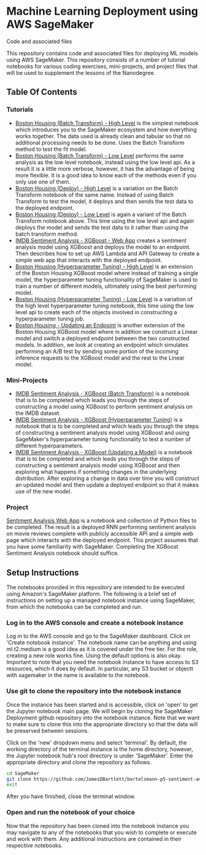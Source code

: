 # Machine Learning Deployment using AWS SageMaker

Code and associated files 

This repository contains code and associated files for deploying ML models using AWS SageMaker. This repository consists of a number of tutorial notebooks for various coding exercises, mini-projects, and project files that will be used to supplement the lessons of the Nanodegree.

## Table Of Contents

### Tutorials
* [Boston Housing (Batch Transform) - High Level](https://github.com/udacity/sagemaker-deployment/tree/master/Tutorials/Boston%20Housing%20-%20XGBoost%20(Batch%20Transform)%20-%20High%20Level.ipynb) is the simplest notebook which introduces you to the SageMaker ecosystem and how everything works together. The data used is already clean and tabular so that no additional processing needs to be done. Uses the Batch Transform method to test the fit model.
* [Boston Housing (Batch Transform) - Low Level](https://github.com/udacity/sagemaker-deployment/tree/master/Tutorials/Boston%20Housing%20-%20XGBoost%20(Batch%20Transform)%20-%20Low%20Level.ipynb) performs the same analysis as the low level notebook, instead using the low level api. As a result it is a little more verbose, however, it has the advantage of being more flexible. It is a good idea to know each of the methods even if you only use one of them.
* [Boston Housing (Deploy) - High Level](https://github.com/udacity/sagemaker-deployment/blob/master/Tutorials/Boston%20Housing%20-%20XGBoost%20(Deploy)%20-%20High%20Level.ipynb) is a variation on the Batch Transform notebook of the same name. Instead of using Batch Transform to test the model, it deploys and then sends the test data to the deployed endpoint.
* [Boston Housing (Deploy) - Low Level](https://github.com/udacity/sagemaker-deployment/blob/master/Tutorials/Boston%20Housing%20-%20XGBoost%20(Deploy)%20-%20Low%20Level.ipynb) is again a variant of the Batch Transform notebook above. This time using the low level api and again deploys the model and sends the test data to it rather than using the batch transform method.
* [IMDB Sentiment Analysis - XGBoost - Web App](https://github.com/udacity/sagemaker-deployment/blob/master/Tutorials/IMDB%20Sentiment%20Analysis%20-%20XGBoost%20-%20Web%20App.ipynb) creates a sentiment analysis model using XGBoost and deploys the model to an endpoint. Then describes how to set up AWS Lambda and API Gateway to create a simple web app that interacts with the deployed endpoint.
* [Boston Housing (Hyperparameter Tuning) - High Level](https://github.com/udacity/sagemaker-deployment/tree/master/Tutorials/Boston%20Housing%20-%20XGBoost%20(Hyperparameter%20Tuning)%20-%20High%20Level.ipynb) is an extension of the Boston Housing XGBoost model where instead of training a single model, the hyperparameter tuning functionality of SageMaker is used to train a number of different models, ultimately using the best performing model.
* [Boston Housing (Hyperparameter Tuning) - Low Level](https://github.com/udacity/sagemaker-deployment/tree/master/Tutorials/Boston%20Housing%20-%20XGBoost%20(Hyperparameter%20Tuning)%20-%20Low%20Level.ipynb) is a variation of the high level hyperparameter tuning notebook, this time using the low level api to create each of the objects involved in constructing a hyperparameter tuning job.
* [Boston Housing - Updating an Endpoint](https://github.com/udacity/sagemaker-deployment/tree/master/Tutorials/Boston%20Housing%20-%20Updating%20an%20Endpoint.ipynb) is another extension of the Boston Housing XGBoost model where in addition we construct a Linear model and switch a deployed endpoint between the two constructed models. In addition, we look at creating an endpoint which simulates performing an A/B test by sending some portion of the incoming inference requests to the XGBoost model and the rest to the Linear model.

### Mini-Projects
* [IMDB Sentiment Analysis - XGBoost (Batch Transform)](https://github.com/udacity/sagemaker-deployment/tree/master/Mini-Projects/IMDB%20Sentiment%20Analysis%20-%20XGBoost%20(Batch%20Transform).ipynb) is a notebook that is to be completed which leads you through the steps of constructing a model using XGBoost to perform sentiment analysis on the IMDB dataset.
* [IMDB Sentiment Analysis - XGBoost (Hyperparameter Tuning)](https://github.com/udacity/sagemaker-deployment/tree/master/Mini-Projects/IMDB%20Sentiment%20Analysis%20-%20XGBoost%20(Hyperparameter%20Tuning).ipynb) is a notebook that is to be completed and which leads you through the steps of constructing a sentiment analysis model using XGBoost and using SageMaker's hyperparameter tuning functionality to test a number of different hyperparameters.
* [IMDB Sentiment Analysis - XGBoost (Updating a Model)](https://github.com/udacity/sagemaker-deployment/tree/master/Mini-Projects/IMDB%20Sentiment%20Analysis%20-%20XGBoost%20(Updating%20a%20Model).ipynb) is a notebook that is to be completed and which leads you through the steps of constructing a sentiment analysis model using XGBoost and then exploring what happens if something changes in the underlying distribution. After exploring a change in data over time you will construct an updated model and then update a deployed endpoint so that it makes use of the new model.

### Project

[Sentiment Analysis Web App](https://github.com/udacity/sagemaker-deployment/tree/master/Project) is a notebook and collection of Python files to be completed. The result is a deployed RNN performing sentiment analysis on movie reviews complete with publicly accessible API and a simple web page which interacts with the deployed endpoint. This project assumes that you have some familiarity with SageMaker. Completing the XGBoost Sentiment Analysis notebook should suffice.

## Setup Instructions

The notebooks provided in this repository are intended to be executed using Amazon's SageMaker platform. The following is a brief set of instructions on setting up a managed notebook instance using SageMaker, from which the notebooks can be completed and run.

### Log in to the AWS console and create a notebook instance

Log in to the AWS console and go to the SageMaker dashboard. Click on 'Create notebook instance'. The notebook name can be anything and using ml.t2.medium is a good idea as it is covered under the free tier. For the role, creating a new role works fine. Using the default options is also okay. Important to note that you need the notebook instance to have access to S3 resources, which it does by default. In particular, any S3 bucket or objectt with sagemaker in the name is available to the notebook.

### Use git to clone the repository into the notebook instance

Once the instance has been started and is accessible, click on 'open' to get the Jupyter notebook main page. We will begin by cloning the SageMaker Deployment github repository into the notebook instance. Note that we want to make sure to clone this into the appropriate directory so that the data will be preserved between sessions.

Click on the 'new' dropdown menu and select 'terminal'. By default, the working directory of the terminal instance is the home directory, however, the Jupyter notebook hub's root directory is under 'SageMaker'. Enter the appropriate directory and clone the repository as follows.

```bash
cd SageMaker
git clone https://github.com/JamesDBartlett/bertelsmann-p5-sentiment-analysis.git
exit
```

After you have finished, close the terminal window.

### Open and run the notebook of your choice

Now that the repository has been cloned into the notebook instance you may navigate to any of the notebooks that you wish to complete or execute and work with them. Any additional instructions are contained in their respective notebooks.
